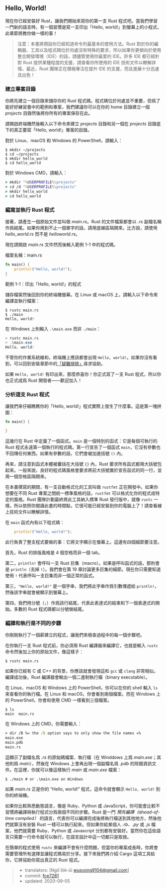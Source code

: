 ## Hello, World!

現在你已經安裝好 Rust，讓我們開始來寫你的第一支 Rust 程式吧。當我們學習一門新的語言時，有一個習慣是寫一支印出「Hello, world!」到螢幕上的小程式，此章節將教你做一樣的事！

> 注意：本書將預設你已經知道命令列最基本的使用方法。Rust 對於你的編輯器、工具以及程式碼位於何處沒有特殊的要求，所以如果你更傾向於使用整合開發環境（IDE）的話，請儘管使用你最愛的 IDE。許多 IDE 都已經針對 Rust 提供某種程度的支援，請查看你所使用的 IDE 技術文件以瞭解詳情。最近，Rust 團隊正在積極專注在提升 IDE 的支援，而且進展十分迅速且出色！

### 建立專案目錄

你將先建立一個目錄來儲存你的 Rust 程式碼。程式碼位於何處並不重要，但爲了能好好練習書中的範例和專案，我們建議你可以在你的 home 目錄建立一個 *projects* 目錄然後將你所有的專案保存在此。

請開啟終端機然後輸入以下命令來建立 *projects* 目錄和另一個在 *projects* 目錄底下的真正要寫「Hello, world!」專案的目錄。

對於 Linux、macOS 和 Windows 的 PowerShell，請輸入：

```console
$ mkdir ~/projects
$ cd ~/projects
$ mkdir hello_world
$ cd hello_world
```

對於 Windows CMD，請輸入：

```cmd
> mkdir "%USERPROFILE%\projects"
> cd /d "%USERPROFILE%\projects"
> mkdir hello_world
> cd hello_world
```

### 編寫並執行 Rust 程式

接著，請產生一個原始文件並叫做 *main.rs*。Rust 的文件檔案都會以 *.rs* 副檔名稱作爲結尾。如果你用到不止一個單字的話，請用底線區隔開來。比方說，請使用 *hello_world.rs* 而不是 *helloworld.rs*。

現在請開啟 *main.rs* 文件然而後輸入範例 1-1 中的程式碼。

<span class="filename">檔案名稱：main.rs</span>

```rust
fn main() {
    println!("Hello, world!");
}
```

<span class="caption">範例 1-1：印出「Hello, world!」的程式</span>

儲存檔案然後回到你的終端機螢幕。在 Linux 或 macOS 上，請輸入以下命令來編譯並執行檔案：

```console
$ rustc main.rs
$ ./main
Hello, world!
```

在 Windows 上則輸入 `.\main.exe` 而非 `./main`：

```powershell
> rustc main.rs
> .\main.exe
Hello, world!
```

不管你的作業系統維和，終端機上應該都會出現 `Hello, world!`。如果你沒有看到，可以回到安裝章節中的[「疑難排除」][troubleshooting]<!-- ignore -->尋求協助。

如果 `Hello, world!` 有印出來，那麼恭喜你！你正式寫了一支 Rust 程式，所以你也正式成爲 Rust 開發者——歡迎加入！

### 分析這支 Rust 程式

讓我們來仔細瞧瞧你的「Hello, world!」程式實際上發生了什麼事。這是第一塊拼圖：

```rust
fn main() {

}
```

這幾行在 Rust 中定義了一個函式。`main` 是一個特別的函式：它是每個可執行的 Rust 程式永遠第一個執行的程式碼。第一行宣告了一個函式 `main`，它沒有參數也不回傳任何東西。如果有參數的話，它們會被加進括號 `()` 內。

再來，請注意到函式本體被囊括在大括號 `{}` 內，Rust 要求所有函式都用大括號包起來。一般來說，良好的程式碼風格會要求將前大括號置於宣告函式的同一行，並用一個空格區隔開來。

在本書撰寫的期間，有一支自動格式化的工具叫做 `rustfmt` 正在開發中。如果你想要在不同 Rust 專案之間統一標準風格的話，`rustfmt` 可以格式化你的程式成特定的風格。Rust 團隊計劃最終將此工具納入標準 Rust 發行版中，就像 `rustc` 一樣。所以依照你閱讀此書的時間點，它很可能已經安裝到你的電腦上了！請查看線上技術文件以瞭解詳情。

在 `main` 函式內有以下程式碼：

```rust
    println!("Hello, world!");
```

此行負責了整支程式要做的事：它將文字顯示在螢幕上。這邊有四個細節要注意。

首先，Rust 的排版風格是 4 個空格而非一個 tab。

第二，`println!` 會呼叫一支 Rust 巨集（macro）。如果是呼叫函式的話，那則會是 `println`（去掉 `!`）。我們會在第 19 章討論更多巨集的細節。現在你只需要知道使用 `!` 代表呼叫一支巨集而非一個正常的函式。

第三，`"Hello, world!"` 是一個字串，我們將此字串作爲引數傳遞給 `println!`，然後該字串就會被顯示到螢幕上。

第四，我們用分號（`;`）作爲該行結尾，代表此表達式的結束和下一個表達式的開始。多數的 Rust 程式碼都以分號做結尾。

### 編譯和執行是不同的步驟

你剛剛執行了一個薪建立的程式，讓我們來檢查過程中的每一個步驟吧。

在你執行一支 Rust 程式前，你必須用 Rust 編譯器來編譯它，也就是輸入 `rustc` 命令然後加上你的原始文件，像這樣子：

```console
$ rustc main.rs
```

如果你已經有 C 或 C++ 的背景，你應該就會發現這和 `gcc` 或 `clang` 非常相似。編譯成功後，Rust 編譯器會輸出一個二進制執行檔（binary executable）。

在 Linux、macOS 和 Windows 上的 PowerShell，你可以在你的 shell 輸入 `ls` 來查看你的執行檔。在 Linux 和 macOS，你會看到兩個檔案。而在 Windows 上的 PowerShell，你會和使用 CMD 一樣看到三個檔案。

```text
$ ls
main  main.rs
```

在 Windows 上的 CMD，你需要輸入：

```cmd
> dir /B %= the /B option says to only show the file names =%
main.exe
main.pdb
main.rs
```

這顯示了副檔名爲 *.rs*  的原始碼檔案、執行檔（在 Winddows 上爲 *main.exe*；其他則爲 *main*），然後在 Windows 上會再出現一個副檔名爲 *.pdb* 的除錯資訊文件。在這裡，你就可以像這樣執行 *main* 或 *main.exe* 檔案：

```console
$ ./main # or .\main.exe on Windows
```

如果 *main.rs* 正是你的 “Hello, world!” 程式，這命令就會顯示 `Hello, world!` 到你的終端機。

如果你比較熟悉動態語言，像是 Ruby、Python 或 JavaScript，你可能會比較不習慣將編譯與執行程式分爲兩個不同的步驟。Rust 是一門 *預先編譯（ahead-of-time compiled）* 的語言，代表你可以編譯完成後將執行檔送到其他地方，然後他們就算沒有安裝 Rust 一樣可以執行起來。但如果你給某個人 *.rb*、*.py* 或 *.js* 檔案，他們就需要 Ruby、Python 或 Javascript 分別都有安裝好。當然你在這些語言只需要一行命令就可以執行，在語言設計中這一切都只是取捨。

在簡單的程式使用 `rustc` 來編譯不會有什麼問題，但當你的專案成長時，你將會需要管理所有選擇並讓程式碼易於分享。接下來我們將介紹 Cargo 這項工具給你，它將協助你寫出真正的 Rust 程式。

[troubleshooting]: ch01-01-installation.html#troubleshooting

> - translators: [Ngô͘ Io̍k-ūi <wusyong9104@gmail.com>]
> - commit: [fce7281](https://github.com/rust-lang/book/blob/fce7281061fd4b18a87075f43c17fc3168230a21/src/ch01-02-hello-world.md)
> - updated: 2020-09-05